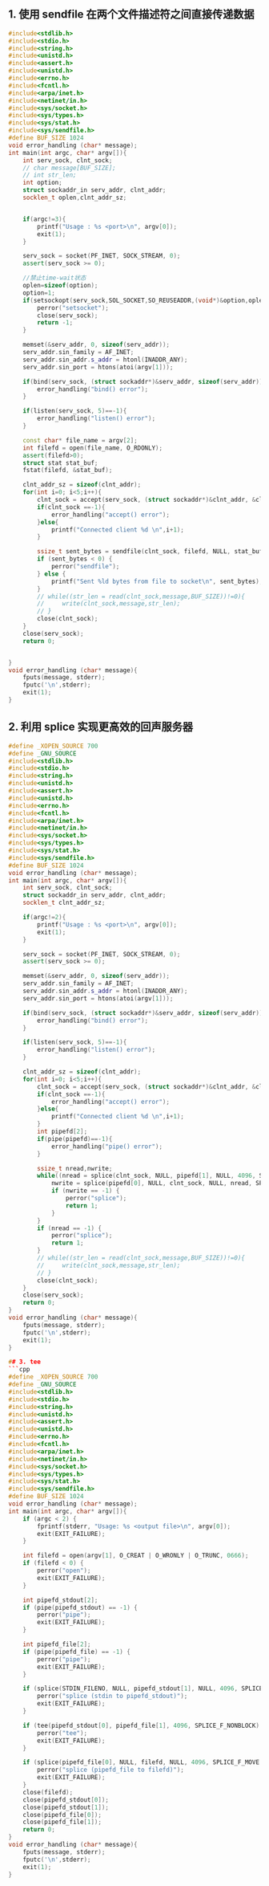 ## 1. 使用 sendfile 在两个文件描述符之间直接传递数据
```cpp
#include<stdlib.h>
#include<stdio.h>
#include<string.h>
#include<unistd.h>
#include<assert.h>
#include<unistd.h>
#include<errno.h>
#include<fcntl.h>
#include<arpa/inet.h>
#include<netinet/in.h>
#include<sys/socket.h>
#include<sys/types.h>
#include<sys/stat.h>
#include<sys/sendfile.h>
#define BUF_SIZE 1024
void error_handling (char* message);
int main(int argc, char* argv[]){
    int serv_sock, clnt_sock;
    // char message[BUF_SIZE];
    // int str_len;
    int option;
    struct sockaddr_in serv_addr, clnt_addr;
    socklen_t oplen,clnt_addr_sz;


    if(argc!=3){
        printf("Usage : %s <port>\n", argv[0]);
        exit(1);
    }

    serv_sock = socket(PF_INET, SOCK_STREAM, 0);
    assert(serv_sock >= 0);

    //禁止time-wait状态
    oplen=sizeof(option);
    option=1;
    if(setsockopt(serv_sock,SOL_SOCKET,SO_REUSEADDR,(void*)&option,oplen)){
        perror("setsocket");
        close(serv_sock);
        return -1;
    }

    memset(&serv_addr, 0, sizeof(serv_addr));
    serv_addr.sin_family = AF_INET;
    serv_addr.sin_addr.s_addr = htonl(INADDR_ANY);
    serv_addr.sin_port = htons(atoi(argv[1]));

    if(bind(serv_sock, (struct sockaddr*)&serv_addr, sizeof(serv_addr))==-1){
        error_handling("bind() error");
    }

    if(listen(serv_sock, 5)==-1){
        error_handling("listen() error");
    }

    const char* file_name = argv[2];
    int filefd = open(file_name, O_RDONLY);
    assert(filefd>0);
    struct stat stat_buf;
    fstat(filefd, &stat_buf);

    clnt_addr_sz = sizeof(clnt_addr);
    for(int i=0; i<5;i++){
        clnt_sock = accept(serv_sock, (struct sockaddr*)&clnt_addr, &clnt_addr_sz);
        if(clnt_sock ==-1){
            error_handling("accept() error");
        }else{
            printf("Connected client %d \n",i+1);
        }

        ssize_t sent_bytes = sendfile(clnt_sock, filefd, NULL, stat_buf.st_size);
        if (sent_bytes < 0) {
            perror("sendfile");
        } else {
            printf("Sent %ld bytes from file to socket\n", sent_bytes);
        }
        // while((str_len = read(clnt_sock,message,BUF_SIZE))!=0){
        //     write(clnt_sock,message,str_len);
        // }
        close(clnt_sock);
    }
    close(serv_sock);
    return 0;


}
void error_handling (char* message){
    fputs(message, stderr);
    fputc('\n',stderr);
    exit(1);
}

```
## 2. 利用 splice 实现更高效的回声服务器
```cpp
#define _XOPEN_SOURCE 700
#define _GNU_SOURCE
#include<stdlib.h>
#include<stdio.h>
#include<string.h>
#include<unistd.h>
#include<assert.h>
#include<unistd.h>
#include<errno.h>
#include<fcntl.h>
#include<arpa/inet.h>
#include<netinet/in.h>
#include<sys/socket.h>
#include<sys/types.h>
#include<sys/stat.h>
#include<sys/sendfile.h>
#define BUF_SIZE 1024
void error_handling (char* message);
int main(int argc, char* argv[]){
    int serv_sock, clnt_sock;
    struct sockaddr_in serv_addr, clnt_addr;
    socklen_t clnt_addr_sz;

    if(argc!=2){
        printf("Usage : %s <port>\n", argv[0]);
        exit(1);
    }

    serv_sock = socket(PF_INET, SOCK_STREAM, 0);
    assert(serv_sock >= 0);

    memset(&serv_addr, 0, sizeof(serv_addr));
    serv_addr.sin_family = AF_INET;
    serv_addr.sin_addr.s_addr = htonl(INADDR_ANY);
    serv_addr.sin_port = htons(atoi(argv[1]));

    if(bind(serv_sock, (struct sockaddr*)&serv_addr, sizeof(serv_addr))==-1){
        error_handling("bind() error");
    }

    if(listen(serv_sock, 5)==-1){
        error_handling("listen() error");
    }

    clnt_addr_sz = sizeof(clnt_addr);
    for(int i=0; i<5;i++){
        clnt_sock = accept(serv_sock, (struct sockaddr*)&clnt_addr, &clnt_addr_sz);
        if(clnt_sock ==-1){
            error_handling("accept() error");
        }else{
            printf("Connected client %d \n",i+1);
        }
        int pipefd[2];
        if(pipe(pipefd)==-1){
            error_handling("pipe() error");
        }

        ssize_t nread,nwrite;
        while((nread = splice(clnt_sock, NULL, pipefd[1], NULL, 4096, SPLICE_F_MOVE))>0){
            nwrite = splice(pipefd[0], NULL, clnt_sock, NULL, nread, SPLICE_F_MOVE);
            if (nwrite == -1) {
                perror("splice");
                return 1;
            }
        }
        if (nread == -1) {
            perror("splice");
            return 1;
        }
        // while((str_len = read(clnt_sock,message,BUF_SIZE))!=0){
        //     write(clnt_sock,message,str_len);
        // }
        close(clnt_sock);
    }
    close(serv_sock);
    return 0;
}
void error_handling (char* message){
    fputs(message, stderr);
    fputc('\n',stderr);
    exit(1);
}

## 3. tee
```cpp
#define _XOPEN_SOURCE 700
#define _GNU_SOURCE
#include<stdlib.h>
#include<stdio.h>
#include<string.h>
#include<unistd.h>
#include<assert.h>
#include<unistd.h>
#include<errno.h>
#include<fcntl.h>
#include<arpa/inet.h>
#include<netinet/in.h>
#include<sys/socket.h>
#include<sys/types.h>
#include<sys/stat.h>
#include<sys/sendfile.h>
#define BUF_SIZE 1024
void error_handling (char* message);
int main(int argc, char* argv[]){
    if (argc < 2) {
        fprintf(stderr, "Usage: %s <output file>\n", argv[0]);
        exit(EXIT_FAILURE);
    }

    int filefd = open(argv[1], O_CREAT | O_WRONLY | O_TRUNC, 0666);
    if (filefd < 0) {
        perror("open");
        exit(EXIT_FAILURE);
    }

    int pipefd_stdout[2];
    if (pipe(pipefd_stdout) == -1) {
        perror("pipe");
        exit(EXIT_FAILURE);
    }

    int pipefd_file[2];
    if (pipe(pipefd_file) == -1) {
        perror("pipe");
        exit(EXIT_FAILURE);
    }

    if (splice(STDIN_FILENO, NULL, pipefd_stdout[1], NULL, 4096, SPLICE_F_MOVE | SPLICE_F_MORE) == -1) {
        perror("splice (stdin to pipefd_stdout)");
        exit(EXIT_FAILURE);
    }

    if (tee(pipefd_stdout[0], pipefd_file[1], 4096, SPLICE_F_NONBLOCK) == -1) {
        perror("tee");
        exit(EXIT_FAILURE);
    }

    if (splice(pipefd_file[0], NULL, filefd, NULL, 4096, SPLICE_F_MOVE | SPLICE_F_MORE) == -1) {
        perror("splice (pipefd_file to filefd)");
        exit(EXIT_FAILURE);
    }
    close(filefd);
    close(pipefd_stdout[0]);
    close(pipefd_stdout[1]);
    close(pipefd_file[0]);
    close(pipefd_file[1]);
    return 0;
}
void error_handling (char* message){
    fputs(message, stderr);
    fputc('\n',stderr);
    exit(1);
}

```











```


